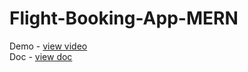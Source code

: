 # Flight-Booking-App-MERN
Demo - <a href="https://drive.google.com/file/d/1voeEK_0mWgSVZkz5GyO_j5hGZs2f85dJ/view?usp=sharing">view video</a><br>
Doc - <a  href="https://docs.google.com/document/d/1P-xkweXXugTu0jhJfR5izBzGPiJXC5zn/edit?usp=sharing&ouid=111534248164571622118&rtpof=true&sd=true">view doc</a>
